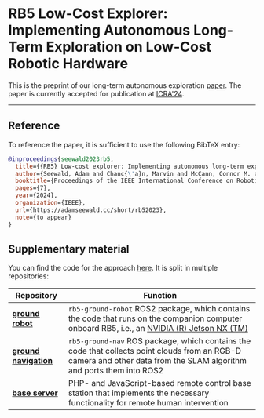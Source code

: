 
# RB5 Low-Cost Explorer: Implementing Autonomous Long-Term Exploration on Low-Cost Robotic Hardware 

This is the preprint of our long-term autonomous exploration [paper](rb5-paper.pdf). The paper is currently accepted for publication at [ICRA'24](https://2024.ieee-icra.org/). 

---

## Reference

To reference the paper, it is sufficient to use the following BibTeX entry:
```bibtex
@inproceedings{seewald2023rb5,
  title={{RB5} Low-cost explorer: Implementing autonomous long-term exploration on low-cost robotic hardware},
  author={Seewald, Adam and Chanc{\'a}n, Marvin and McCann, Connor M. and Noh, Seonghoon and Fallahi, Omeed and Castillo, Hector and Abraham, Ian and Dollar, Aaron M.},
  booktitle={Proceedings of the IEEE International Conference on Robotics and Automation (ICRA'24)},
  pages={7},
  year={2024},
  organization={IEEE},
  url={https://adamseewald.cc/short/rb52023},
  note={to appear}
}
```

## Supplementary material

You can find the code for the approach [here](https://github.com/adamseew/rb5). It is split in multiple repositories:

|Repository|Function|
|---|---|
|[**ground robot**](https://github.com/adamseew/rb5)|`rb5-ground-robot` ROS2 package, which contains the code that runs on the companion computer onboard RB5, i.e., an [NVIDIA (R) Jetson NX (TM)](https://www.seeedstudio.com/reComputer-J2021-p-5438.html)|
|[**ground navigation**](https://github.com/adamseew/rb5-ground-navigation)|`rb5-ground-nav` ROS package, which contains the code that collects point clouds from an RGB-D camera and other data from the SLAM algorithm and ports them into ROS2|
|[**base server**](https://github.com/adamseew/rb5-base-server)|PHP- and JavaScript-based remote control base station that implements the necessary functionality for remote human intervention|

